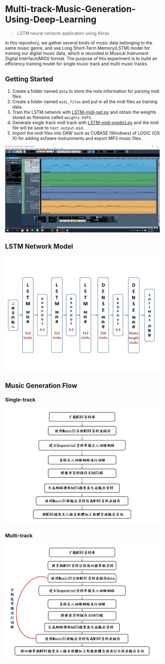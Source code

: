 # Multi-track-Music-Generation-Using-Deep-Learning
> LSTM neural network application using Keras

In this repository, we gather several kinds of music data belonging to the same music genre, and use Long Short-Term Memory(LSTM) model for training our digital music data, which is recorded in Musical Instrument Digital Interface(MIDI) format. The purpose of this experiment is to build an efficiency training model for single music track and multi music tracks.

## Getting Started

1. Create a folder named `data` to store the note information for parsing midi files.
2. Create a folder named `midi_files` and put in all the midi files as training data.
3. Train the LSTM network with [LSTM-midi-net.py](#) and obtain the weights stored as filename called `weights-hdf5`.
4. Generate single track midi track with [LSTM-midi-predict.py](#) and the midi file will be save to `test_output-mid`.
5. Import the midi files into DAW such as CUBASE (Windows) of LOGIC (OS X) for adding sofware instrunments and export MP3 music files.


![image](https://github.com/JosephSheniow/Multi-track-Music-Generation-Using-Deep-Learning/blob/master/image/Multi-track-DAW.png)


## LSTM Network Model

![image](https://github.com/JosephSheniow/Multi-track-Music-Generation-Using-Deep-Learning/blob/master/image/LSTM-Network-Model.png)

## Music Generation Flow
### Single-track

![image](https://github.com/JosephSheniow/Multi-track-Music-Generation-Using-Deep-Learning/blob/master/image/Single-track-music-generation.png)

### Multi-track

![image](https://github.com/JosephSheniow/Multi-track-Music-Generation-Using-Deep-Learning/blob/master/image/Multi-track-music-generation.png)

